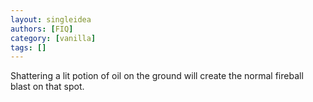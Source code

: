 ```yaml
---
layout: singleidea
authors: [FIQ]
category: [vanilla]
tags: []
---
```

Shattering a lit potion of oil on the ground will create the normal fireball blast on that spot.
